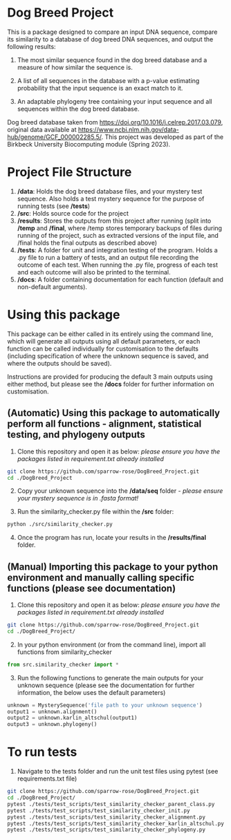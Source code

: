 # Dog Breed Project
This is a package designed to compare an input DNA sequence, compare its similarity to a database of dog breed DNA sequences, and output the following results:

1. The most similar sequence found in the dog breed database and a measure of how similar the sequence is.

2. A list of all sequences in the database with a p-value estimating probability that the input sequence is an exact match to it.

3. An adaptable phylogeny tree containing your input sequence and all sequences within the dog breed database.

Dog breed database taken from https://doi.org/10.1016/j.celrep.2017.03.079, original data available at https://www.ncbi.nlm.nih.gov/data-hub/genome/GCF_000002285.5/.
This project was developed as part of the Birkbeck University Biocomputing module (Spring 2023).

# Project File Structure

1. **/data**: Holds the dog breed database files, and your mystery test sequence. Also holds a test mystery sequence for the purpose of running tests (see **/tests**)
2. **/src**: Holds source code for the project
3. **/results**: Stores the outputs from this project after running (split into **/temp** and **/final**, where /temp stores temporary backups of files during running of the project, such as extracted versions of the input file, and /final holds the final outputs as described above)
4. **/tests**: A folder for unit and integration testing of the program. Holds a .py file to run a battery of tests, and an output file recording the outcome of each test. When running the .py file, progress of each test and each outcome will also be printed to the terminal.
5. **/docs**: A folder containing documentation for each function (default and non-default arguments).

# Using this package
This package can be either called in its entirely using the command line, which will generate all outputs using all default parameters, or each function can be called individually for customisation to the defaults (including specification of where the unknown sequence is saved, and where the outputs should be saved).

Instructions are provided for producing the default 3 main outputs using either method, but please see the **/docs** folder for further information on customisation.

## (Automatic) Using this package to automatically perform all functions - alignment, statistical testing, and phylogeny outputs

1. Clone this repository and open it as below:
*please ensure you have the packages listed in requirement.txt already installed*

```bash
git clone https://github.com/sparrow-rose/DogBreed_Project.git
cd ./DogBreed_Project
```

2. Copy your unknown sequence into the **/data/seq** folder - *please ensure your mystery sequence is in .fasta format!*

3. Run the similarity_checker.py file within the **/src** folder:

```bash
python ./src/similarity_checker.py
```

4. Once the program has run, locate your results in the **/results/final** folder. 

## (Manual) Importing this package to your python environment and manually calling specific functions (please see documentation)

1. Clone this repository and open it as below:
*please ensure you have the packages listed in requirement.txt already installed*

```bash
git clone https://github.com/sparrow-rose/DogBreed_Project.git
cd ./DogBreed_Project/
```

2. In your python environment (or from the command line), import all functions from similarity_checker

```python
from src.similarity_checker import *
```

3. Run the following functions to generate the main outputs for your unknown sequence (please see the documentation for further information, the below uses the default parameters)

```python
unknown = MysterySequence('file path to your unknown sequence')
output1 = unknown.alignment()
output2 = unknown.karlin_altschul(output1)
output3 = unknown.phylogeny()
```

# To run tests

1. Navigate to the tests folder and run the unit test files using pytest (see requirements.txt file)

```bash
git clone https://github.com/sparrow-rose/DogBreed_Project.git
cd ./DogBreed_Project/
pytest ./tests/test_scripts/test_similarity_checker_parent_class.py
pytest ./tests/test_scripts/test_similarity_checker_init.py
pytest ./tests/test_scripts/test_similarity_checker_alignment.py
pytest ./tests/test_scripts/test_similarity_checker_karlin_altschul.py
pytest ./tests/test_scripts/test_similarity_checker_phylogeny.py
```